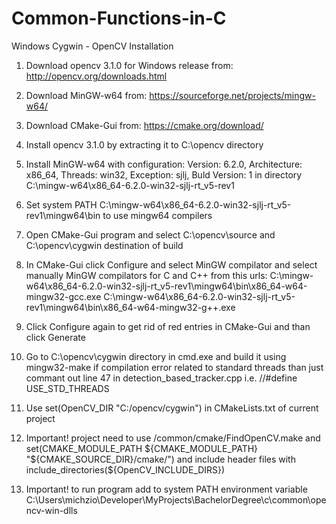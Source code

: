 # Common-Functions-in-C

Windows Cygwin - OpenCV Installation

1. Download opencv 3.1.0 for Windows release from:
http://opencv.org/downloads.html

2. Download MinGW-w64 from:
https://sourceforge.net/projects/mingw-w64/

3. Download CMake-Gui from:
https://cmake.org/download/

4. Install opencv 3.1.0 by extracting it to C:\opencv directory

5. Install MinGW-w64 with configuration:
Version: 6.2.0, Architecture: x86_64, Threads: win32, Exception: sjlj, Buld Version: 1
in directory C:\mingw-w64\x86_64-6.2.0-win32-sjlj-rt_v5-rev1

6. Set system PATH C:\mingw-w64\x86_64-6.2.0-win32-sjlj-rt_v5-rev1\mingw64\bin to use mingw64 compilers

7. Open CMake-Gui program and select C:\opencv\source and C:\opencv\cygwin destination of build

8. In CMake-Gui click Configure and select MinGW compilator and select manually MinGW compilators
for C and C++ from this urls:
C:\mingw-w64\x86_64-6.2.0-win32-sjlj-rt_v5-rev1\mingw64\bin\x86_64-w64-mingw32-gcc.exe
C:\mingw-w64\x86_64-6.2.0-win32-sjlj-rt_v5-rev1\mingw64\bin\x86_64-w64-mingw32-g++.exe

9. Click Configure again to get rid of red entries in CMake-Gui and than click Generate

10. Go to C:\opencv\cygwin directory in cmd.exe and build it using mingw32-make
if compilation error related to standard threads than just commant out line 47 in detection_based_tracker.cpp
i.e. //#define USE_STD_THREADS

11. Use set(OpenCV_DIR "C:/opencv/cygwin") in CMakeLists.txt of current project

12. Important! project need to use /common/cmake/FindOpenCV.make
and set(CMAKE_MODULE_PATH ${CMAKE_MODULE_PATH} "${CMAKE_SOURCE_DIR}/cmake/")
and include header files with include_directories(${OpenCV_INCLUDE_DIRS})

13. Important! to run program add to system PATH environment variable
C:\Users\michzio\Developer\MyProjects\BachelorDegree\c\common\opencv-win-dlls


